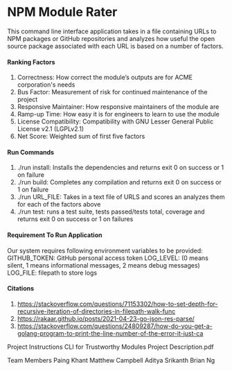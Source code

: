# NPM Module Rater

This command line interface application takes in a file containing URLs to NPM packages or GitHub repositories and
analyzes how useful the open source package associated with each URL is based on a number of factors.

#### Ranking Factors
1) Correctness: How correct the module’s outputs are for ACME corporation's needs 
2) Bus Factor: Measurement of risk for continued maintenance of the project
3) Responsive Maintainer: How responsive maintainers of the module are
4) Ramp-up Time: How easy it is for engineers to learn to use the module
5) License Compatibility: Compatibility with GNU Lesser General Public License v2.1 (LGPLv2.1)
6) Net Score: Weighted sum of first five factors

#### Run Commands
1) ./run install: Installs the dependencies and returns exit 0 on success or 1 on failure
2) ./run build: Completes any compilation and returns exit 0 on success or 1 on failure
3) ./run URL_FILE: Takes in a text file of URLS and scores an analyzes them for each of the factors above
4) ./run test: runs a test suite, tests passed/tests total, coverage and returns exit 0 on success or 1 on failures

#### Requirement To Run Application
Our system requires following environment variables to be provided:
GITHUB_TOKEN: GitHub personal access token
LOG_LEVEL: (0 means silent, 1 means informational messages, 2 means debug messages)
LOG_FILE: filepath to store logs

#### Citations
1) https://stackoverflow.com/questions/71153302/how-to-set-depth-for-recursive-iteration-of-directories-in-filepath-walk-func
2) https://rakaar.github.io/posts/2021-04-23-go-json-res-parse/
3) https://stackoverflow.com/questions/24809287/how-do-you-get-a-golang-program-to-print-the-line-number-of-the-error-it-just-ca

Project Instructions
CLI for Trustworthy Modules Project Description.pdf

Team Members
Paing Khant
Matthew Campbell
Aditya Srikanth
Brian Ng
